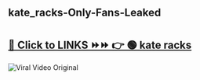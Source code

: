 
 ## kate_racks-Only-Fans-Leaked

# <h2><a href="https://clipsfans.com/kate_racks&ref=git">🔗 Click to LINKS ⏩⏩ 👉 🟢 kate racks </a></h2>

<a href="https://clipsfans.com/kate_racks&ref=git" rel="nofollow" data-target="animated-image.originalLink"><img src="https://i.ibb.co.com/xMMVF88/686577567.gif" alt="Viral Video Original" style="max-width: 100%; display: inline-block;" data-target="animated-image.originalImage"></a>

